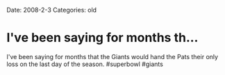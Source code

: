 Date: 2008-2-3
Categories: old

# I've been saying for months th...

I've been saying for months that the Giants would hand the Pats their only loss on the last day of the season. #superbowl #giants
